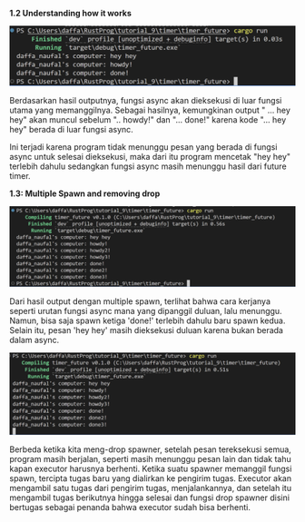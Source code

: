 
__1.2 Understanding how it works__

![alt text](pictures/ss1.png)


Berdasarkan hasil outputnya, fungsi async akan dieksekusi di luar fungsi utama yang memanggilnya. Sebagai hasilnya, kemungkinan output " ... hey hey" akan muncul sebelum ".. howdy!" dan "... done!" karena kode "... hey hey" berada di luar fungsi async. 

Ini terjadi karena program tidak menunggu pesan yang berada di fungsi async untuk selesai dieksekusi, maka dari itu program mencetak "hey hey" terlebih dahulu sedangkan fungsi async masih menunggu hasil dari future timer.

__1.3: Multiple Spawn and removing drop__

![alt text](pictures/ss2_withDrop.png)

Dari hasil output dengan multiple spawn, terlihat bahwa cara kerjanya seperti urutan fungsi async mana yang dipanggil duluan, lalu menunggu. Namun, bisa saja spawn ketiga 'done!' terlebih dahulu baru spawn kedua. Selain itu, pesan 'hey hey' masih dieksekusi duluan karena bukan berada dalam async.

![alt text](pictures/ss3_noDrop.png)

Berbeda ketika kita meng-drop spawner, setelah pesan tereksekusi semua, program masih berjalan, seperti masih menunggu pesan lain dan tidak tahu kapan executor harusnya berhenti. Ketika suatu spawner memanggil fungsi spawn, tercipta tugas baru yang dialirkan ke pengirim tugas. Executor akan mengambil satu tugas dari pengirim tugas, menjalankannya, dan setelah itu mengambil tugas berikutnya hingga selesai dan fungsi drop spawner disini bertugas sebagai penanda bahwa executor sudah bisa berhenti.
